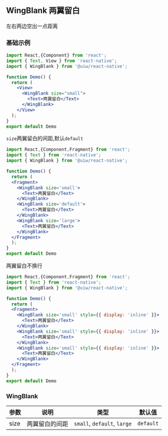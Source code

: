 WingBlank 两翼留白
---

左右两边空出一点距离

### 基础示例


```jsx mdx:preview&background=#bebebe29
import React,{Component} from 'react';
import { Text, View } from 'react-native';
import { WingBlank } from '@uiw/react-native';

function Demo() {
  return (
    <View>
      <WingBlank size="small">
        <Text>两翼留白</Text>
      </WingBlank>
    </View>
  );
}
export default Demo
```

`size`两翼留白的间距,默认`default`

```jsx mdx:preview&background=#bebebe29
import React,{Component,Fragment} from 'react';
import { Text } from 'react-native';
import { WingBlank } from '@uiw/react-native';

function Demo() {
  return (
  <Fragment>
    <WingBlank size='small'>
      <Text>两翼留白</Text>
    </WingBlank>
    <WingBlank size='default'>
      <Text>两翼留白</Text>
    </WingBlank>
    <WingBlank size='large'>
      <Text>两翼留白</Text>
    </WingBlank>
  </Fragment>
  );
}
export default Demo
```

两翼留白不换行

```jsx mdx:preview&background=#bebebe29
import React,{Component,Fragment} from 'react';
import { Text } from 'react-native';
import { WingBlank } from '@uiw/react-native';

function Demo() {
  return (
  <Fragment>
    <WingBlank size='small' style={{ display: 'inline' }}>
      <Text>两翼留白</Text>
    </WingBlank>
    <WingBlank size='small' style={{ display: 'inline' }}>
      <Text>两翼留白</Text>
    </WingBlank>
    <WingBlank size='small' style={{ display: 'inline' }}>
      <Text>两翼留白</Text>
    </WingBlank>
  </Fragment>
  );
}
export default Demo
```

### WingBlank

| 参数 | 说明 | 类型 | 默认值|
| ---- | ---- | ---- | ---- |
| size | 两翼留白的间距 | `small`, `default`, `large` | `default` |
